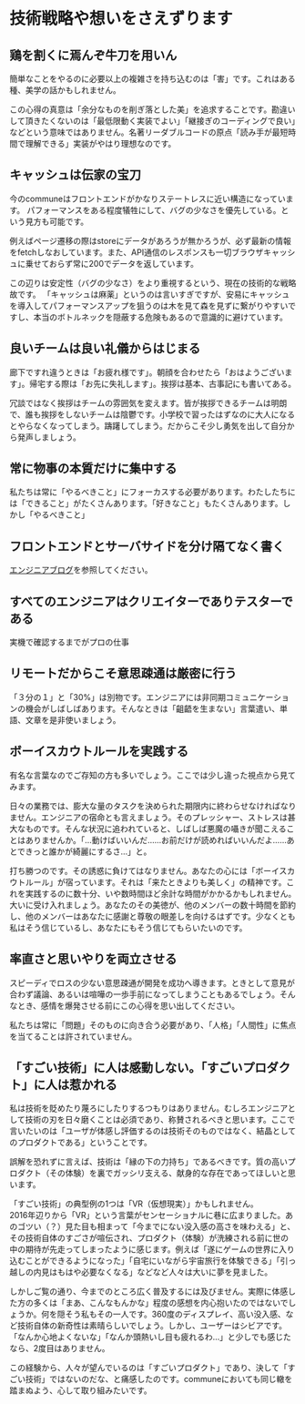 技術戦略や想いをさえずります
===


## 鶏を割くに焉んぞ牛刀を用いん
簡単なことをやるのに必要以上の複雑さを持ち込むのは「害」です。これはある種、美学の話かもしれません。

この心得の真意は「余分なものを削ぎ落とした美」を追求することです。勘違いして頂きたくないのは「最低限動く実装でよい」「継接ぎのコーディングで良い」などという意味ではありません。名著リーダブルコードの原点「読み手が最短時間で理解できる」実装がやはり理想なのです。


## キャッシュは伝家の宝刀

今のcommuneはフロントエンドがかなりステートレスに近い構造になっています。
パフォーマンスをある程度犠牲にして、バグの少なさを優先している。という見方も可能です。

例えばページ遷移の際はstoreにデータがあろうが無かろうが、必ず最新の情報をfetchしなおしています。また、API通信のレスポンスも一切ブラウザキャッシュに乗せておらず常に200でデータを返しています。

この辺りは安定性（バグの少なさ）をより重視するという、現在の技術的な戦略故です。
「キャッシュは麻薬」というのは言いすぎですが、安易にキャッシュを導入してパフォーマンスアップを狙うのは木を見て森を見ずに繋がりやすいですし、本当のボトルネックを隠蔽する危険もあるので意識的に避けています。 



## 良いチームは良い礼儀からはじまる
廊下ですれ違うときは「お疲れ様です」。朝顔を合わせたら「おはようございます」。帰宅する際は「お先に失礼します」。挨拶は基本、古事記にも書いてある。

冗談ではなく挨拶はチームの雰囲気を変えます。皆が挨拶できるチームは明朗で、誰も挨拶をしないチームは陰鬱です。小学校で習ったはずなのに大人になるとやらなくなってしまう。躊躇してしまう。だからこそ少し勇気を出して自分から発声しましょう。



## 常に物事の本質だけに集中する
私たちは常に「やるべきこと」にフォーカスする必要があります。わたしたちには「できること」がたくさんあります。「好きなこと」もたくさんあります。しかし「やるべきこと」


## フロントエンドとサーバサイドを分け隔てなく書く
[エンジニアブログ](https://commmune.hatenablog.com/entry/commmune-architecture#%E7%B5%84%E7%B9%94%E3%82%A2%E3%83%BC%E3%82%AD%E3%83%86%E3%82%AF%E3%83%81%E3%83%A3)を参照してください。


## すべてのエンジニアはクリエイターでありテスターである
実機で確認するまでがプロの仕事


## リモートだからこそ意思疎通は厳密に行う
「３分の１」と「30%」は別物です。エンジニアには非同期コミュニケーションの機会がしばしばあります。そんなときは「齟齬を生まない」言葉遣い、単語、文章を是非使いましょう。


## ボーイスカウトルールを実践する
有名な言葉なのでご存知の方も多いでしょう。ここでは少し違った視点から見てみます。

日々の業務では、膨大な量のタスクを決められた期限内に終わらせなければなりません。エンジニアの宿命とも言えましょう。そのプレッシャー、ストレスは甚大なものです。そんな状況に追われていると、しばしば悪魔の囁きが聞こえることはありませんか。「…動けばいいんだ……お前だけが読めればいいんだよ……あとできっと誰かが綺麗にするさ…」と。

打ち勝つのです。その誘惑に負けてはなりません。あなたの心には「ボーイスカウトルール」が宿っています。それは「来たときよりも美しく」の精神です。これを実践するのに数十分、いや数時間ほど余計な時間がかかるかもしれません。大いに受け入れましょう。あなたのその美徳が、他のメンバーの数十時間を節約し、他のメンバーはあなたに感謝と尊敬の眼差しを向けるはずです。少なくとも私はそう信じているし、あなたにもそう信じてもらいたいのです。



## 率直さと思いやりを両立させる
スピーディでロスの少ない意思疎通が開発を成功へ導きます。ときとして意見が合わず議論、あるいは喧嘩の一歩手前になってしまうこともあるでしょう。そんなとき、感情を爆発させる前にこの心得を思い出してください。

私たちは常に「問題」そのものに向き合う必要があり、「人格」「人間性」に焦点を当てることは許されていません。



## 「すごい技術」に人は感動しない。「すごいプロダクト」に人は惹かれる

私は技術を貶めたり蔑ろにしたりするつもりはありません。むしろエンジニアとして技術の刃を日々磨くことは必須であり、称賛されるべきと思います。ここで言いたいのは「ユーザが体感し評価するのは技術そのものではなく、結晶としてのプロダクトである」ということです。

誤解を恐れずに言えば、技術は「縁の下の力持ち」であるべきです。質の高いプロダクト（その体験）を裏でガッシリ支える、献身的な存在であってほしいと思います。

「すごい技術」の典型例の1つは「VR（仮想現実）」かもしれません。  
2016年辺りから「VR」という言葉がセンセーショナルに巷に広まりました。あのゴツい（？）見た目も相まって「今までにない没入感の高さを味わえる」と、その技術自体のすごさが喧伝され、プロダクト（体験）が洗練される前に世の中の期待が先走ってしまったように感じます。例えば「遂にゲームの世界に入り込むことができるようになった」「自宅にいながら宇宙旅行を体験できる」「引っ越しの内見はもはや必要なくなる」などなど人々は大いに夢を見ました。

しかしご覧の通り、今までのところ広く普及するには及びません。実際に体感した方の多くは「まあ、こんなもんかな」程度の感想を内心抱いたのではないでしょうか。何を隠そう私もその一人です。360度のディスプレイ、高い没入感、など技術自体の新奇性は素晴らしいでしょう。しかし、ユーザーはシビアです。「なんか心地よくないな」「なんか頭熱いし目も疲れるわ…」と少しでも感じたなら、2度目はありません。

この経験から、人々が望んでいるのは「すごいプロダクト」であり、決して「すごい技術」ではないのだな、と痛感したのです。communeにおいても同じ轍を踏まぬよう、心して取り組みたいです。


